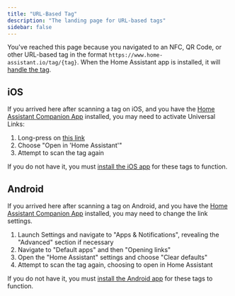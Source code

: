 ```yaml
---
title: "URL-Based Tag"
description: "The landing page for URL-based tags"
sidebar: false
---
```


You've reached this page because you navigated to an NFC, QR Code, or other URL-based tag in the format `https://www.home-assistant.io/tag/{tag}`. When the Home Assistant app is installed, it will [handle the tag](https://companion.home-assistant.io/docs/integrations/universal-links/).

## iOS

If you arrived here after scanning a tag on iOS, and you have the [Home Assistant Companion App](https://companion.home-assistant.io) installed, you may need to activate Universal Links:

1. Long-press on [this link](https://www.home-assistant.io/tag/example_from_documentation)
2. Choose "Open in 'Home Assistant'"
3. Attempt to scan the tag again

If you do not have it, you must [install the iOS app](https://apps.apple.com/us/app/home-assistant/id1099568401?mt=8) for these tags to function.

## Android

If you arrived here after scanning a tag on Android, and you have the [Home Assistant Companion App](https://companion.home-assistant.io) installed, you may need to change the link settings.

1. Launch Settings and navigate to "Apps & Notifications", revealing the "Advanced" section if necessary
2. Navigate to "Default apps" and then "Opening links"
3. Open the "Home Assistant" settings and choose "Clear defaults"
4. Attempt to scan the tag again, choosing to open in Home Assistant

If you do not have it, you must [install the Android app](https://play.google.com/store/apps/details?id=io.homeassistant.companion.android) for these tags to function.
